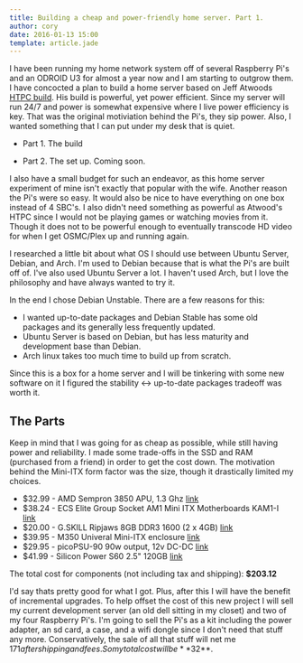 ```yaml
---
title: Building a cheap and power-friendly home server. Part 1.
author: cory
date: 2016-01-13 15:00
template: article.jade
---
```


I have been running my home network system off of several Raspberry Pi's and an ODROID U3 for almost a year now and I am starting to outgrow them. I have concocted a plan to build a home server based on Jeff Atwoods [HTPC build](https://blog.codinghorror.com/the-2016-htpc-build/). His build is powerful, yet power efficient. Since my server will run 24/7 and power is somewhat expensive where I live power efficiency is key. That was the original motiviation behind the Pi's, they sip power. Also, I wanted something that I can put under my desk that is quiet.

<span class="more"></span>

*  Part 1. The build
<!---*  [Part 2. The set up.](../building-a-cheap-power-friendly-home-server-part2)-->
*  Part 2. The set up. Coming soon.

I also have a small budget for such an endeavor, as this home server experiment of mine isn't exactly that popular with the wife. Another reason the Pi's were so easy. It would also be nice to have everything on one box instead of 4 SBC's. I also didn't need something as powerful as Atwood's HTPC since I would not be playing games or watching movies from it. Though it does not to be powerful enough to eventually transcode HD video for when I get OSMC/Plex up and running again.

I researched a little bit about what OS I should use between Ubuntu Server, Debian, and Arch. I'm used to Debian because that is what the Pi's are built off of. I've also used Ubuntu Server a lot. I haven't used Arch, but I love the philosophy and have always wanted to try it.

In the end I chose Debian Unstable. There are a few reasons for this:

*  I wanted up-to-date packages and Debian Stable has some old packages and its generally less frequently updated.
*  Ubuntu Server is based on Debian, but has less maturity and development base than Debian.
*  Arch linux takes too much time to build up from scratch.

Since this is a box for a home server and I will be tinkering with some new software on it I figured the stability <-> up-to-date packages tradeoff was worth it.

The Parts
---------

Keep in mind that I was going for as cheap as possible, while still having power and reliability. I made some trade-offs in the SSD and RAM (purchased from a friend) in order to get the cost down. The motivation behind the Mini-ITX form factor was the size, though it drastically limited my choices.

*  $32.99 - AMD Sempron 3850 APU, 1.3 Ghz [link](http://www.amazon.com/gp/product/B00IOMFFUG?psc=1&redirect=true&ref_=oh_aui_detailpage_o04_s01)
*  $38.24 - ECS Elite Group Socket AM1 Mini ITX Motherboards KAM1-I [link](http://www.amazon.com/gp/product/B00SX4WUOO?psc=1&redirect=true&ref_=oh_aui_detailpage_o04_s00)
*  $20.00 - G.SKILL Ripjaws 8GB DDR3 1600 (2 x 4GB) [link](http://www.newegg.com/Product/Product.aspx?Item=N82E16820231314)
*  $39.95 - M350 Univeral Mini-ITX enclosure [link](http://www.mini-box.com/M350-universal-mini-itx-enclosure)
*  $29.95 - picoPSU-90 90w output, 12v DC-DC [link](http://www.mini-box.com/picoPSU-90)
*  $41.99 - Silicon Power S60 2.5" 120GB [link](http://www.newegg.com/Product/Product.aspx?Item=0D9-0021-00005&Tpk=0D9-0021-00005)

The total cost for components (not including tax and shipping): **$203.12**

I'd say thats pretty good for what I got. Plus, after this I will have the benefit of incremental upgrades. To help offset the cost of this new project I will sell my current development server (an old dell sitting in my closet) and two of my four Raspberry Pi's. I'm going to sell the Pi's as a kit including the power adapter, an sd card, a case, and a wifi dongle since I don't need that stuff any more. Conservatively, the sale of all that stuff will net me $171 after shipping and fees. So my total cost will be **$32**.